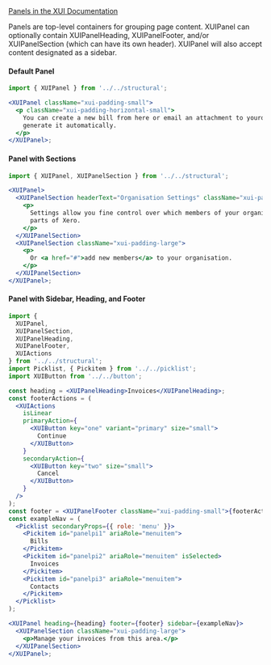 <div class="xui-margin-vertical">
	<a href="../section-compounds-displayingdata-panel.html" isDocLink>Panels in the XUI Documentation</a>
</div>

Panels are top-level containers for grouping page content. XUIPanel can optionally contain XUIPanelHeading, XUIPanelFooter, and/or XUIPanelSection (which can have its own header). XUIPanel will also accept content designated as a sidebar.

#### Default Panel

```jsx harmony
import { XUIPanel } from '../../structural';

<XUIPanel className="xui-padding-small">
  <p className="xui-padding-horizontal-small">
    You can create a new bill from here or email an attachment to yourorg-987654321@xero.com to
    generate it automatically.
  </p>
</XUIPanel>;
```

#### Panel with Sections

```jsx harmony
import { XUIPanel, XUIPanelSection } from '../../structural';

<XUIPanel>
  <XUIPanelSection headerText="Organisation Settings" className="xui-padding-large">
    <p>
      Settings allow you fine control over which members of your organisation can use different
      parts of Xero.
    </p>
  </XUIPanelSection>
  <XUIPanelSection className="xui-padding-large">
    <p>
      Or <a href="#">add new members</a> to your organisation.
    </p>
  </XUIPanelSection>
</XUIPanel>;
```

#### Panel with Sidebar, Heading, and Footer

```jsx harmony
import {
  XUIPanel,
  XUIPanelSection,
  XUIPanelHeading,
  XUIPanelFooter,
  XUIActions
} from '../../structural';
import Picklist, { Pickitem } from '../../picklist';
import XUIButton from '../../button';

const heading = <XUIPanelHeading>Invoices</XUIPanelHeading>;
const footerActions = (
  <XUIActions
    isLinear
    primaryAction={
      <XUIButton key="one" variant="primary" size="small">
        Continue
      </XUIButton>
    }
    secondaryAction={
      <XUIButton key="two" size="small">
        Cancel
      </XUIButton>
    }
  />
);
const footer = <XUIPanelFooter className="xui-padding-small">{footerActions}</XUIPanelFooter>;
const exampleNav = (
  <Picklist secondaryProps={{ role: 'menu' }}>
    <Pickitem id="panelpi1" ariaRole="menuitem">
      Bills
    </Pickitem>
    <Pickitem id="panelpi2" ariaRole="menuitem" isSelected>
      Invoices
    </Pickitem>
    <Pickitem id="panelpi3" ariaRole="menuitem">
      Contacts
    </Pickitem>
  </Picklist>
);

<XUIPanel heading={heading} footer={footer} sidebar={exampleNav}>
  <XUIPanelSection className="xui-padding-large">
    <p>Manage your invoices from this area.</p>
  </XUIPanelSection>
</XUIPanel>;
```
